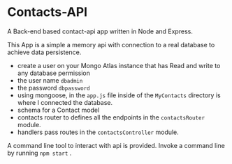 # Contacts-API

A Back-end based contact-api app written in Node and Express.

This App is a simple a memory api with connection to a real database to achieve data persistence.

  * create a user on your Mongo Atlas instance that has Read and write to any database permission  
  * the user name `dbadmin`  
  *  the password `dbpassword`
  *  using mongoose, in the `app.js` file inside of the `MyContacts` directory is where I connected the database.
  * schema for a Contact model 
  * contacts router to defines all the endpoints in the `contactsRouter` module.  
  * handlers pass routes in the `contactsController` module.




A command line tool to interact with api is provided. Invoke a command line by running `npm start` . 
